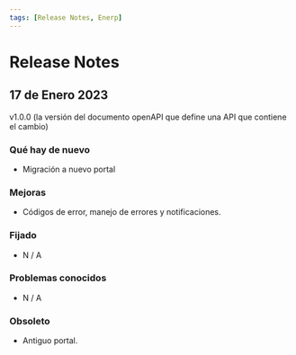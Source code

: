 ```yaml
---
tags: [Release Notes, Enerp]
---
```


# Release Notes

## 17 de Enero 2023

v1.0.0 (la versión del documento openAPI que define una API que contiene el cambio)

### Qué hay de nuevo

- Migración a nuevo portal

### Mejoras

- Códigos de error, manejo de errores y notificaciones.

### Fijado

- N / A

### Problemas conocidos

- N / A

### Obsoleto

- Antiguo portal.
